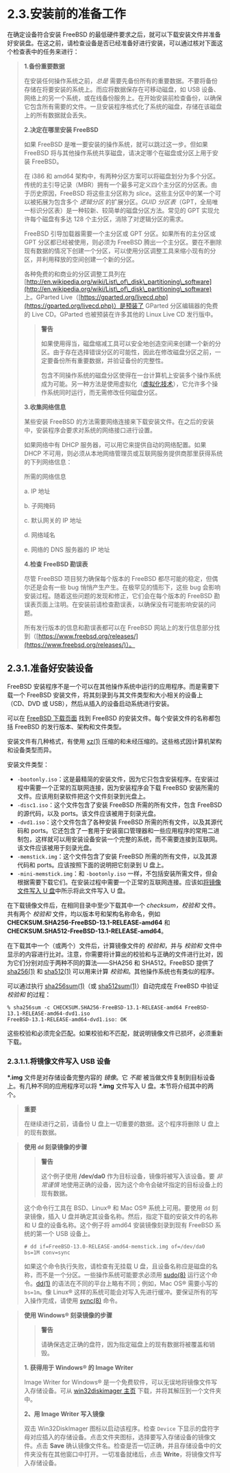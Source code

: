# 2.3.安装前的准备工作

在确定设备符合安装 FreeBSD 的最低硬件要求之后，就可以下载安装文件并准备好安装盘。在这之前，请检查设备是否已经准备好进行安装，可以通过核对下面这个检查表中的任务来进行：

> **1.备份重要数据**
>
> 在安装任何操作系统之前，_总是_ 需要先备份所有的重要数据。不要将备份存储在将要安装的系统上。而应将数据保存在可移动磁盘，如 USB 设备、网络上的另一个系统，或在线备份服务上。在开始安装前检查备份，以确保它包含所有需要的文件。一旦安装程序格式化了系统的磁盘，存储在该磁盘上的所有数据就会丢失。
>
> **2.决定在哪里安装 FreeBSD**
>
> 如果 FreeBSD 是唯一要安装的操作系统，就可以跳过这一步。但如果 FreeBSD 将与其他操作系统共享磁盘，请决定哪个在磁盘或分区上用于安装 FreeBSD。
>
> 在 i386 和 amd64 架构中，有两种分区方案可以将磁盘划分为多个分区。传统的主引导记录（MBR）拥有一个最多可定义四个主分区的分区表。由于历史原因，FreeBSD 将这些主分区称为 _slice_。这些主分区中的某一个可以被拓展为包含多个 _逻辑分区_ 的扩展分区。_GUID 分区表_（GPT，全局唯一标识分区表）是一种较新、较简单的磁盘分区方法。常见的 GPT 实现允许每个磁盘有多达 128 个主分区，消除了对逻辑分区的需求。
>
> FreeBSD 引导加载器需要一个主分区或 GPT 分区。如果所有的主分区或 GPT 分区都已经被使用，则必须为 FreeBSD 腾出一个主分区。要在不删除现有数据的情况下创建一个分区，可以使用分区调整工具来缩小现有的分区，并利用释放的空间创建一个新的分区。
>
> 各种免费的和商业的分区调整工具列在 [http://en.wikipedia.org/wiki/List\_of\_disk\_partitioning\_software](http://en.wikipedia.org/wiki/List\_of\_disk\_partitioning\_software) 上。GParted Live（[https://gparted.org/livecd.php](https://gparted.org/livecd.php)）是预装了 GParted 分区编辑器的免费的 Live CD。GParted 也被预装在许多其他的 Linux Live CD 发行版中。
>
> > **警告**
> >
> > 如果使用得当，磁盘缩减工具可以安全地创造空间来创建一个新的分区。由于存在选择错误分区的可能性，因此在修改磁盘分区之前，一定要备份所有重要数据，并验证备份的完整性。
> >
> > 包含不同操作系统的磁盘分区使得在一台计算机上安装多个操作系统成为可能。另一种方法是使用虚拟化（[虚拟化技术](https://docs.freebsd.org/en/books/handbook/virtualization/index.html#virtualization)），它允许多个操作系统同时运行，而无需修改任何磁盘分区。
>
> **3.收集网络信息**
>
> 某些安装 FreeBSD 的方法需要网络连接来下载安装文件。在之后的安装中，安装程序会要求对系统的网络接口进行设置。
>
> 如果网络中有 DHCP 服务器，可以用它来提供自动的网络配置。如果 DHCP 不可用，则必须从本地网络管理员或互联网服务提供商那里获得系统的下列网络信息：
>
> 所需的网络信息
>
> a. IP 地址
>
> b. 子网掩码
>
> c. 默认网关的 IP 地址
>
> d. 网络域名
>
> e. 网络的 DNS 服务器的 IP 地址
>
> **4.检查 FreeBSD 勘误表**
>
> 尽管 FreeBSD 项目努力确保每个版本的 FreeBSD 都尽可能的稳定，但偶尔还是会有一些 bug 悄悄产生产生。在极罕见的情形下，这些 bug 会影响安装过程。随着这些问题的发现和修正，它们会在每个版本的 FreeBSD 勘误表页面上注明。在安装前请检查勘误表，以确保没有可能影响安装的问题。
>
> 所有发行版本的信息和勘误表都可以在 FreeBSD 网站上的发行信息部分找到（[https://www.freebsd.org/releases/](https://www.freebsd.org/releases/)）。

## 2.3.1.准备好安装设备

FreeBSD 安装程序不是一个可以在其他操作系统中运行的应用程序。而是需要下载一个 FreeBSD 安装文件，将其刻录到与其文件类型和大小相关的设备上（CD、DVD 或 USB），然后从插入的设备启动系统进行安装。

可以在 [FreeBSD 下载页面](https://www.freebsd.org/where/) 找到 FreeBSD 的安装文件。每个安装文件的名称都包括 FreeBSD 的发行版本、架构和文件类型。

安装文件有几种格式，有使用 [xz(1)](https://www.freebsd.org/cgi/man.cgi?query=xz&sektion=1&format=html) 压缩的和未经压缩的。这些格式因计算机架构和设备类型而异。

安装文件类型：

* `-bootonly.iso`：这是最精简的安装文件，因为它只包含安装程序。在安装过程中需要一个正常的互联网连接，因为安装程序会下载 FreeBSD 安装所需的文件。应该用刻录软件把这个文件刻录到光盘上。
* `-disc1.iso`：这个文件包含了安装 FreeBSD 所需的所有文件，包含 FreeBSD 的源代码，以及 ports。该文件应该被用于刻录光盘。
* `-dvd1.iso`：这个文件包含了各种安装 FreeBSD 所需的所有文件，以及其源代码和 ports。它还包含了一套用于安装窗口管理器和一些应用程序的常用二进制包，这样就可以用安装设备安装一个完整的系统，而不需要连接到互联网。该文件应该被用于刻录光盘。
* `-memstick.img`：这个文件包含了安装 FreeBSD 所需的所有文件，以及其源代码和 ports。应该按照下面的说明把它刻录到 U 盘上。
* `-mini-memstick.img`：和 `-bootonly.iso` 一样，不包括安装所需文件，但会根据需要下载它们。在安装过程中需要一个正常的互联网连接。应该如[将镜像文件写入 U 盘](https://docs.freebsd.org/en/books/handbook/bsdinstall/#bsdinstall-usb)中所示将此文件写入 U 盘。

在下载镜像文件后，在相同目录中至少下载其中一个 *checksum，校验和* 文件。共有两个 *校验和* 文件，均以版本号和架构名称命名，例如 **CHECKSUM.SHA256-FreeBSD-13.1-RELEASE-amd64** 和 **CHECKSUM.SHA512-FreeBSD-13.1-RELEASE-amd64**。

在下载其中一个（或两个）文件后，计算镜像文件的 *校验和*，并与 *校验和* 文件中显示的内容进行比对。注意，你需要将计算出的校验和与正确的文件进行比对，因为它们分别对应于两种不同的算法——SHA256 和 SHA512。FreeBSD 提供了 [sha256(1)](https://www.freebsd.org/cgi/man.cgi?query=sha256&sektion=1&format=html) 和 [sha512(1)](https://www.freebsd.org/cgi/man.cgi?query=sha512&sektion=1&format=html) 可以用来计算 *校验和*。其他操作系统也有类似的程序。

可以通过执行 [sha256sum(1)](https://www.freebsd.org/cgi/man.cgi?query=sha256sum&sektion=1&format=html)（或 [sha512sum(1)](https://www.freebsd.org/cgi/man.cgi?query=sha512sum&sektion=1&format=html)）自动完成在 FreeBSD 中验证 *校验和* 的过程：

```
% sha256sum -c CHECKSUM.SHA256-FreeBSD-13.1-RELEASE-amd64 FreeBSD-13.1-RELEASE-amd64-dvd1.iso
FreeBSD-13.1-RELEASE-amd64-dvd1.iso: OK
```

这些校验和必须完全匹配。如果校验和不匹配，就说明镜像文件已损坏，必须重新下载。

### 2.3.1.1.将镜像文件写入 USB 设备

**\*.img** 文件是对存储设备完整内容的 _镜像_。它 _不能_ 被当做文件复制到目标设备上。有几种不同的应用程序可以将 **\*.img** 文件写入 U 盘。本节将介绍其中的两个。

> **重要**
>
> 在继续进行之前，请备份 U 盘上一切重要的数据。这个程序将删除 U 盘上的现有数据。

> **使用 `dd` 刻录镜像的步骤**
>
> > **警告**
> >
> > 这个例子使用 **/dev/da0** 作为目标设备，镜像将被写入该设备。要 _非常谨慎_ 地使用正确的设备，因为这个命令会破坏指定的目标设备上的现有数据。
>
> 这个命令行工具在 BSD、Linux® 和 Mac OS® 系统上可用。要使用 `dd` 刻录镜像，插入 U 盘并确定其设备名称。然后，指定下载的安装文件的名称和 U 盘的设备名称。这个例子将 amd64 安装镜像刻录到现有 FreeBSD 系统的第一个 USB 设备上。
>
> ```
> # dd if=FreeBSD-13.0-RELEASE-amd64-memstick.img of=/dev/da0 bs=1M conv=sync
> ```
>
> 如果这个命令执行失败，请检查有无挂载 U 盘，且设备名称应是磁盘的名称，而不是一个分区。一些操作系统可能要求必须用 [sudo(8)](https://www.freebsd.org/cgi/man.cgi?query=sudo\&sektion=8\&format=html) 运行这个命令。[dd(1)](https://www.freebsd.org/cgi/man.cgi?query=dd\&sektion=1\&format=html) 的语法在不同的平台上略有不同；例如，Mac OS® 需要小写的 `bs=1m`。像 Linux® 这样的系统可能会对写入先进行缓冲。要保证所有的写入操作完成，请使用 [sync(8)](https://www.freebsd.org/cgi/man.cgi?query=sync\&sektion=8\&format=html) 命令。

> **使用 Windows® 刻录镜像的步骤**
>
> > **警告**
> >
> > 请确保选定正确的盘符，因为指定磁盘上的现有数据将被覆盖和销毁。
>
> **1. 获得用于 Windows® 的 Image Writer**
>
> Image Writer for Windows® 是一个免费软件，可以无误地将镜像文件写入存储设备。可从 [win32diskimager 主页](https://sourceforge.net/projects/win32diskimager/) 下载，并将其解压到一个文件夹中。
>
> **2、用 Image Writer 写入镜像**
>
> 双击 Win32DiskImager 图标以启动该程序。检查 `Device` 下显示的盘符字母对应插入的存储设备。点击文件夹图标，选择要写入存储设备的镜像文件。点击 **Save** 确认镜像文件名。检查是否一切正确，并且存储设备中的文件夹没有在其他窗口中打开。一切准备就绪后，点击 **Write**，将镜像文件写入存储设备。
